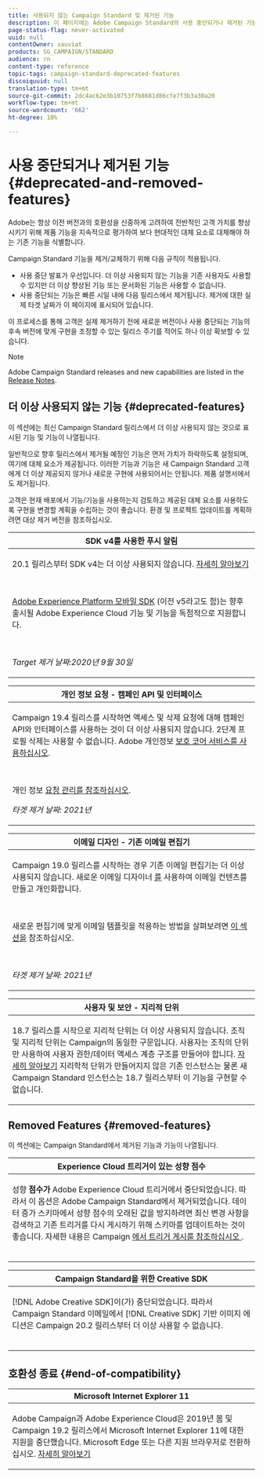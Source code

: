 ```yaml
---
title: 사용되지 않는 Campaign Standard 및 제거된 기능
description: 이 페이지에는 Adobe Campaign Standard의 사용 중단되거나 제거된 기능이 나열됩니다.
page-status-flag: never-activated
uuid: null
contentOwner: sauviat
products: SG_CAMPAIGN/STANDARD
audience: rn
content-type: reference
topic-tags: campaign-standard-deprecated-features
discoiquuid: null
translation-type: tm+mt
source-git-commit: 2dc4ac62e3b10753f7b8681d86cfe7f3b3a30a20
workflow-type: tm+mt
source-wordcount: '662'
ht-degree: 18%

---
```



# 사용 중단되거나 제거된 기능 {#deprecated-and-removed-features}

Adobe는 항상 이전 버전과의 호환성을 신중하게 고려하여 전반적인 고객 가치를 향상시키기 위해 제품 기능을 지속적으로 평가하여 보다 현대적인 대체 요소로 대체해야 하는 기존 기능을 식별합니다.

Campaign Standard 기능을 제거/교체하기 위해 다음 규칙이 적용됩니다.

* 사용 중단 발표가 우선입니다. 더 이상 사용되지 않는 기능을 기존 사용자도 사용할 수 있지만 더 이상 향상된 기능 또는 문서화된 기능은 사용할 수 없습니다.
* 사용 중단되는 기능은 빠른 시일 내에 다음 릴리스에서 제거됩니다. 제거에 대한 실제 타겟 날짜가 이 페이지에 표시되어 있습니다.

이 프로세스를 통해 고객은 실제 제거하기 전에 새로운 버전이나 사용 중단되는 기능의 후속 버전에 맞게 구현을 조정할 수 있는 릴리스 주기를 적어도 하나 이상 확보할 수 있습니다.

>[!NOTE]
>Adobe Campaign Standard releases and new capabilities are listed in the [Release Notes](../../rn/using/release-notes.md).


## 더 이상 사용되지 않는 기능 {#deprecated-features}

이 섹션에는 최신 Campaign Standard 릴리스에서 더 이상 사용되지 않는 것으로 표시된 기능 및 기능이 나열됩니다.

일반적으로 향후 릴리스에서 제거될 예정인 기능은 먼저 가치가 하락하도록 설정되며, 여기에 대체 요소가 제공됩니다. 이러한 기능과 기능은 새 Campaign Standard 고객에게 더 이상 제공되지 않거나 새로운 구현에 사용되어서는 안됩니다. 제품 설명서에서도 제거됩니다.

고객은 현재 배포에서 기능/기능을 사용하는지 검토하고 제공된 대체 요소를 사용하도록 구현을 변경할 계획을 수립하는 것이 좋습니다. 환경 및 프로젝트 업데이트를 계획하려면 대상 제거 버전을 참조하십시오.

<table> 
 <thead> 
  <tr> 
   <th> <strong>SDK v4를 사용한 푸시 알림</strong><br /> </th> 
  </tr> 
 </thead> 
 <tbody> 
  <tr> 
   <td> <p> 20.1 릴리스부터 SDK v4는 더 이상 사용되지 않습니다. <a href="https://aep-sdks.gitbook.io/docs/version-4-sdk-end-of-support-faq">자세히 알아보기</a></p><br/>
   <p><a href="https://aep-sdks.gitbook.io/docs/">Adobe Experience Platform 모바일 SDK</a> (이전 v5라고도 함)는 향후 출시될 Adobe Experience Cloud 기능 및 기능을 독점적으로 지원합니다.</p></br>
     <p>
     <em>Target 제거 날짜:2020년 9월 30일</em></p>
     </td> 
  </tr> 
 </tbody> 
</table>
<table> 
 <thead> 
  <tr> 
   <th> <strong>개인 정보 요청 - 캠페인 API 및 인터페이스</strong><br /> </th> 
  </tr> 
 </thead> 
 <tbody> 
  <tr> 
   <td> <p>Campaign 19.4 릴리스를 시작하면 액세스 및 삭제 요청에 대해 캠페인 API와 인터페이스를 사용하는 것이 더 이상 사용되지 않습니다. 2단계 프로필 삭제는 사용할 수 없습니다. Adobe 개인정보 <a href="https://www.adobe.io/apis/experiencecloud/gdpr.html">보호 코어 서비스를 사용하십시오</a>.</p></br>
   <p>개인 정보 <a href="https://helpx.adobe.com/kr/campaign/kb/acs-privacy.html">요청 관리를 참조하십시오</a>.</p>
  <p> 
  <em>타겟 제거 날짜: 2021년</em></p>
   </td> 
  </tr> 
 </tbody> 
</table>

<table> 
 <thead> 
  <tr> 
   <th> <strong>이메일 디자인 - 기존 이메일 편집기</strong><br /> </th> 
  </tr> 
 </thead> 
 <tbody> 
  <tr> 
   <td> <p>Campaign 19.0 릴리스를 시작하는 경우 기존 이메일 편집기는 더 이상 사용되지 않습니다. 새로운 이메일 디자이너 <a href="https://docs.adobe.com/content/help/en/campaign-standard/using/designing-content/designing-content-in-adobe-campaign.html">를</a> 사용하여 이메일 컨텐츠를 만들고 개인화합니다. </p></br>
   <p>새로운 편집기에 맞게 이메일 템플릿을 적용하는 방법을 살펴보려면 <a href="https://docs.adobe.com/content/help/en/campaign-standard/using/designing-content/building-email-content/using-existing-content.html">이 섹션을</a> 참조하십시오.</p></br>
  <p> 
  <em>타겟 제거 날짜: 2021년</em></p>
   </td> 
  </tr> 
 </tbody> 
</table>

<table> 
 <thead> 
  <tr> 
   <th> <strong>사용자 및 보안 - 지리적 단위</strong><br /> </th> 
  </tr> 
 </thead> 
 <tbody> 
  <tr> 
   <td> <p>18.7 릴리스를 시작으로 지리적 단위는 더 이상 사용되지 않습니다. 조직 및 지리적 단위는 Campaign의 동일한 구문입니다. 사용자는 조직의 단위만 사용하여 사용자 권한/데이터 액세스 계층 구조를 만들어야 합니다. <a href="https://helpx.adobe.com/campaign/standard/administration/using/organizational-units.html">자세히 알아보기</a> 지리학적 단위가 만들어지지 않은 기존 인스턴스는 물론 새 Campaign Standard 인스턴스는 18.7 릴리스부터 이 기능을 구현할 수 없습니다.</p>
   </td> 
  </tr> 
 </tbody> 
</table>

## Removed Features {#removed-features}

이 섹션에는 Campaign Standard에서 제거된 기능과 기능이 나열됩니다.

<table> 
 <thead> 
  <tr> 
   <th> <strong>Experience Cloud 트리거이 있는 성향 점수</strong><br /> </th> 
  </tr> 
 </thead> 
 <tbody> 
  <tr> 
   <td> <p>성향 <b>점수가</b> Adobe Experience Cloud 트리거에서 중단되었습니다. 따라서 이 옵션은 Adobe Campaign Standard에서 제거되었습니다. 데이터 증가 스키마에서 성향 점수의 오래된 값을 방지하려면 최신 변경 사항을 검색하고 기존 트리거를 다시 게시하기 위해 스키마를 업데이트하는 것이 좋습니다. 자세한 내용은 Campaign <a href="https://docs.adobe.com/content/help/en/campaign-standard/using/integrating-with-adobe-cloud/working-with-campaign-and-triggers/using-triggers-in-campaign.html#publishing-trigger-in-campaign"> 에서 트리거 게시를 참조하십시오 </a>.
</p></br>
   </td> 
  </tr> 
 </tbody> 
</table>

<table> 
 <thead> 
  <tr> 
   <th> <strong>Campaign Standard을 위한 Creative SDK</strong><br /> </th> 
  </tr> 
 </thead> 
 <tbody> 
  <tr> 
   <td> <p>[!DNL Adobe Creative SDK]이(가) 중단되었습니다. 따라서 Campaign Standard 이메일에서 [!DNL Creative SDK] 기반 이미지 에디션은 Campaign 20.2 릴리스부터 더 이상 사용할 수 없습니다.</p></br>
   </td> 
  </tr> 
 </tbody> 
</table>

## 호환성 종료 {#end-of-compatibility}

<table> 
 <thead> 
  <tr> 
   <th> <strong>Microsoft Internet Explorer 11</strong><br /> </th> 
  </tr> 
 </thead> 
 <tbody> 
  <tr> 
   <td> <p>Adobe Campaign과 Adobe Experience Cloud은 2019년 봄 및 Campaign 19.2 릴리스에서 Microsoft Internet Explorer 11에 대한 지원을 중단했습니다. Microsoft Edge 또는 다른 지원 브라우저로 전환하십시오. <a href="https://docs.adobe.com/content/help/en/campaign-standard/using/administrating/about-configuration-guidelines.html#compatible-browsers">자세히 알아보기</a></p>
   </td> 
  </tr> 
 </tbody> 
</table>
